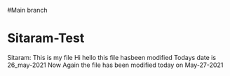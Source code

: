 #Main branch
# Sitaram-Test
Sitaram: This is my file
Hi hello this file hasbeen modified
Todays date is 26_may-2021
Now Again the file has been modified today on May-27-2021
